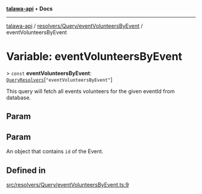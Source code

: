 [**talawa-api**](../../../../README.md) • **Docs**

***

[talawa-api](../../../../modules.md) / [resolvers/Query/eventVolunteersByEvent](../README.md) / eventVolunteersByEvent

# Variable: eventVolunteersByEvent

\> `const` **eventVolunteersByEvent**: [`QueryResolvers`](../../../../types/generatedGraphQLTypes/type-aliases/QueryResolvers.md)\[`"eventVolunteersByEvent"`\]

This query will fetch all events volunteers for the given eventId from database.

## Param

## Param

An object that contains `id` of the Event.

## Defined in

[src/resolvers/Query/eventVolunteersByEvent.ts:9](https://github.com/PalisadoesFoundation/talawa-api/blob/0e711c6a6b57f55ab5776fc9c8edfc5ebc0b3d70/src/resolvers/Query/eventVolunteersByEvent.ts#L9)
